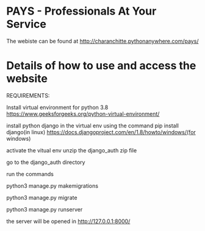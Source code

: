 # PAYS - Professionals At Your Service
The webiste can be found at http://charanchitte.pythonanywhere.com/pays/
# Details of how to use and access the website

REQUIREMENTS:

Install virtual environment for python 3.8
https://www.geeksforgeeks.org/python-virtual-environment/

install python django in the virtual env using the command 
pip install django(in linux)
https://docs.djangoproject.com/en/1.8/howto/windows/(for windows)

activate the vitual env
unzip the django_auth zip file

go to the django_auth directory 

run the commands

python3 manage.py makemigrations

python3 manage.py migrate

python3 manage.py runserver

the server will be opened in http://127.0.0.1:8000/

